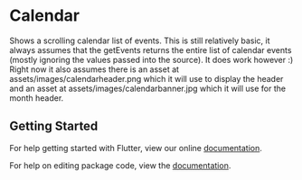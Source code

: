 # Calendar

Shows a scrolling calendar list of events.  This is still relatively basic, it always
assumes that the getEvents returns the entire list of calendar events (mostly ignoring
the values passed into the source).  It does work however :)  Right now it also assumes
there is an asset at assets/images/calendarheader.png which it will use to display the header
and an asset at assets/images/calendarbanner.jpg which it will use for the month header.



## Getting Started

For help getting started with Flutter, view our online [documentation](https://flutter.io/).

For help on editing package code, view the [documentation](https://flutter.io/developing-packages/).

